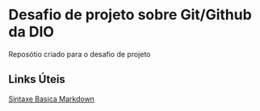 # Desafio de projeto sobre Git/Github da DIO
Reposótio criado para o desafio de projeto 


## Links Úteis
[Sintaxe Basica Markdown](https://www.markdownguide.org/basic-syntax/)
